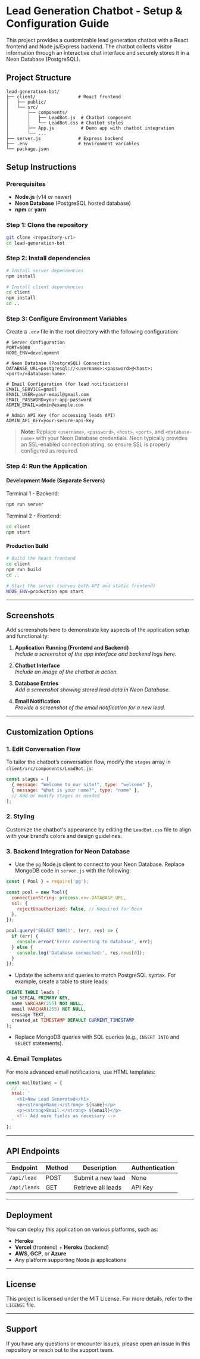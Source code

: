 # Lead Generation Chatbot - Setup & Configuration Guide

This project provides a customizable lead generation chatbot with a React frontend and Node.js/Express backend. The chatbot collects visitor information through an interactive chat interface and securely stores it in a Neon Database (PostgreSQL).

## Project Structure

```
lead-generation-bot/
├── client/                # React frontend
│   ├── public/
│   └── src/
│       ├── components/
│       │   ├── LeadBot.js  # Chatbot component
│       │   └── LeadBot.css # Chatbot styles
│       ├── App.js          # Demo app with chatbot integration
│       └── ...
├── server.js              # Express backend
├── .env                   # Environment variables
└── package.json
```

## Setup Instructions

### Prerequisites
- **Node.js** (v14 or newer)
- **Neon Database** (PostgreSQL hosted database)
- **npm** or **yarn**

### Step 1: Clone the repository

```bash
git clone <repository-url>
cd lead-generation-bot
```

### Step 2: Install dependencies

```bash
# Install server dependencies
npm install

# Install client dependencies
cd client
npm install
cd ..
```

### Step 3: Configure Environment Variables

Create a `.env` file in the root directory with the following configuration:

```
# Server Configuration
PORT=5000
NODE_ENV=development

# Neon Database (PostgreSQL) Connection
DATABASE_URL=postgresql://<username>:<password>@<host>:<port>/<database-name>

# Email Configuration (for lead notifications)
EMAIL_SERVICE=gmail
EMAIL_USER=your-email@gmail.com
EMAIL_PASSWORD=your-app-password
ADMIN_EMAIL=admin@example.com

# Admin API Key (for accessing leads API)
ADMIN_API_KEY=your-secure-api-key
```

> **Note:** Replace `<username>`, `<password>`, `<host>`, `<port>`, and `<database-name>` with your Neon Database credentials. Neon typically provides an SSL-enabled connection string, so ensure SSL is properly configured as required.

### Step 4: Run the Application

#### Development Mode (Separate Servers)

Terminal 1 - Backend:
```bash
npm run server
```

Terminal 2 - Frontend:
```bash
cd client
npm start
```

#### Production Build

```bash
# Build the React frontend
cd client
npm run build
cd ..

# Start the server (serves both API and static frontend)
NODE_ENV=production npm start
```

---

## Screenshots

Add screenshots here to demonstrate key aspects of the application setup and functionality:

1. **Application Running (Frontend and Backend)**  
   _Include a screenshot of the app interface and backend logs here._

2. **Chatbot Interface**  
   _Include an image of the chatbot in action._

3. **Database Entries**  
   _Add a screenshot showing stored lead data in Neon Database._

4. **Email Notification**  
   _Provide a screenshot of the email notification for a new lead._

---

## Customization Options

### 1. Edit Conversation Flow

To tailor the chatbot’s conversation flow, modify the `stages` array in `client/src/components/LeadBot.js`:

```javascript
const stages = [
  { message: "Welcome to our site!", type: "welcome" },
  { message: "What is your name?", type: "name" },
  // Add or modify stages as needed
];
```

### 2. Styling

Customize the chatbot's appearance by editing the `LeadBot.css` file to align with your brand’s colors and design guidelines.

### 3. Backend Integration for Neon Database

- Use the `pg` Node.js client to connect to your Neon Database. Replace MongoDB code in `server.js` with the following:

```javascript
const { Pool } = require('pg');

const pool = new Pool({
  connectionString: process.env.DATABASE_URL,
  ssl: {
    rejectUnauthorized: false, // Required for Neon
  },
});

pool.query('SELECT NOW()', (err, res) => {
  if (err) {
    console.error('Error connecting to database', err);
  } else {
    console.log('Database connected:', res.rows[0]);
  }
});
```

- Update the schema and queries to match PostgreSQL syntax. For example, create a table to store leads:

```sql
CREATE TABLE leads (
  id SERIAL PRIMARY KEY,
  name VARCHAR(255) NOT NULL,
  email VARCHAR(255) NOT NULL,
  message TEXT,
  created_at TIMESTAMP DEFAULT CURRENT_TIMESTAMP
);
```

- Replace MongoDB queries with SQL queries (e.g., `INSERT INTO` and `SELECT` statements).

### 4. Email Templates

For more advanced email notifications, use HTML templates:

```javascript
const mailOptions = {
  // ...
  html: `
    <h1>New Lead Generated</h1>
    <p><strong>Name:</strong> ${name}</p>
    <p><strong>Email:</strong> ${email}</p>
    <!-- Add more fields as necessary -->
  `
};
```

---

## API Endpoints

| Endpoint      | Method | Description          | Authentication |
|---------------|--------|----------------------|----------------|
| `/api/lead`   | POST   | Submit a new lead    | None           |
| `/api/leads`  | GET    | Retrieve all leads   | API Key        |

---

## Deployment

You can deploy this application on various platforms, such as:

- **Heroku**
- **Vercel** (frontend) + **Heroku** (backend)
- **AWS**, **GCP**, or **Azure**
- Any platform supporting Node.js applications

---

## License

This project is licensed under the MIT License. For more details, refer to the `LICENSE` file.

---

## Support

If you have any questions or encounter issues, please open an issue in this repository or reach out to the support team.
